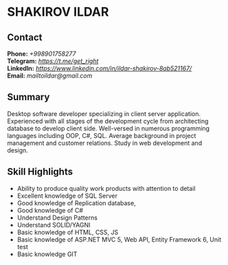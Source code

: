 # SHAKIROV ILDAR

## Contact

**Phone:** _+998901758277_  
**Telegram:** _https://t.me/get_right_  
**LinkedIn:** _https://www.linkedin.com/in/ildar-shakirov-8ab521167/_  
**Email:** _mailtoildar@gmail.com_

## Summary

Desktop software developer specializing in client server application.
Experienced with all stages of the development cycle from architecting
database to develop client side. Well-versed in numerous programming
languages including OOP, C#, SQL. Average background in project
management and customer relations. Study in web development and design.

## Skill Highlights

- Ability to produce quality work products with attention to detail
- Excellent knowledge of SQL Server
- Good knowledge of Replication database,
- Good knowledge of C#
- Understand Design Patterns
- Understand SOLID/YAGNI
- Basic knowledge of HTML, CSS, JS
- Basic knowledge of ASP<i></i>.NET MVC 5, Web API, Entity Framework 6, Unit test
- Basic knowledge GIT
